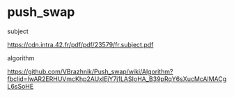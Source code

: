 # push_swap

subject

https://cdn.intra.42.fr/pdf/pdf/23579/fr.subject.pdf

algorithm

https://github.com/VBrazhnik/Push_swap/wiki/Algorithm?fbclid=IwAR2ERHUVmcKhp2AUxlEjY7j1LASIoHA_B39pRqY6sXucMcAlMACgL6sSoHE

